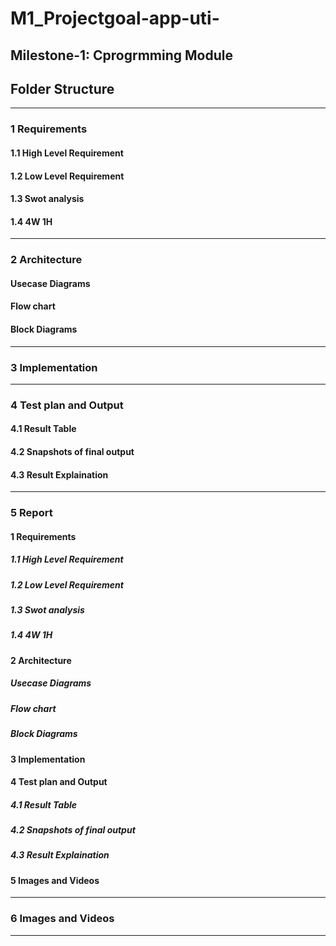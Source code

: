 # M1_Projectgoal-app-uti-
## Milestone-1: Cprogrmming Module
## Folder Structure

----------------------------------------------------------------------------------------------------------------------------------------------------------
### 1 Requirements
#### 1.1 High Level Requirement
#### 1.2 Low Level Requirement
#### 1.3 Swot analysis
#### 1.4 4W 1H
---------------------------------------------------------------------------------------------------------------------------------------------------------------------------------
### 2 Architecture
####  Usecase Diagrams
####  Flow chart
####  Block Diagrams

---------------------------------------------------------------------------------------------------------------------------------------------------------------------------------
### 3 Implementation

---------------------------------------------------------------------------------------------------------------------------------------------------------------------------------
### 4  Test plan and Output 
#### 4.1 Result Table
#### 4.2 Snapshots of final output
#### 4.3 Result Explaination
---------------------------------------------------------------------------------------------------------------------------------------------------------------------------------
### 5 Report
#### 1 Requirements
##### 1.1 High Level Requirement
##### 1.2 Low Level Requirement
##### 1.3 Swot analysis
##### 1.4 4W 1H

#### 2 Architecture
#####  Usecase Diagrams
#####  Flow chart
#####  Block Diagrams

#### 3 Implementation

#### 4  Test plan and Output 
##### 4.1 Result Table
##### 4.2 Snapshots of final output
##### 4.3 Result Explaination

#### 5 Images and Videos
---------------------------------------------------------------------------------------------------------------------------------------------------------------------------------
### 6 Images and Videos
---------------------------------------------------------------------------------------------------------------------------------------------------------------------------------
